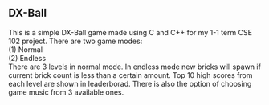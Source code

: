 DX-Ball
------------------
This is a simple DX-Ball game made using C and C++ for my 1-1 term CSE 102 project.
There are two game modes:\
(1) Normal\
(2) Endless\
There are 3 levels in normal mode. In endless mode new bricks will spawn if current brick count is less than a certain amount. Top 10 high scores 
from each level are shown in leaderborad. There is also the option of choosing game music from 3 available ones.